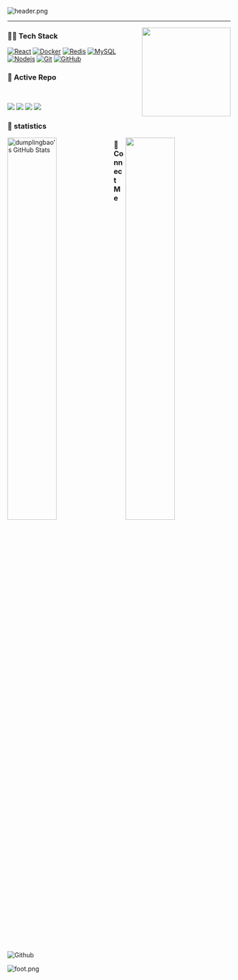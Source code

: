![header.png](https://ossbao.oss-cn-qingdao.aliyuncs.com/github/header.png)

<hr>
<p align="center">


<img align="right" width="200" height="200" src="https://ossbao.oss-cn-qingdao.aliyuncs.com/github/touxiang.jpg">



### 🤝🏻 Tech Stack

[![React](https://img.shields.io/badge/-React-black?style=flat&logo=react&link=https://github.com/lazyperson)](https://github.com/lazyperson) [![Docker](https://img.shields.io/badge/-Docker-black?style=flat&logo=docker&link=https://github.com/lazyperson)](https://github.com/lazyperson) [![Redis](https://img.shields.io/badge/-Redis-black?style=flat&logo=redis&link=https://github.com/lazyperson)](https://github.com/lazyperson) [![MySQL](https://img.shields.io/badge/-MySQL-black?style=flat&logo=mysql&link=https://github.com/lazyperson)](https://github.com/lazyperson)[![Nodejs](https://img.shields.io/badge/-Nodejs-black?style=flat&logo=Node.js&link=https://github.com/lazyperson)](https://github.com/lazyperson) 
[![Git](https://img.shields.io/badge/-Git-black?style=flat&logo=git&link=https://github.com/lazyperson)](https://github.com/lazyperson) [![GitHub](https://img.shields.io/badge/-GitHub-181717?style=flat&logo=github&link=https://github.com/lazyperson)](https://github.com/lazyperson)


### 👀 Active Repo
<br />
<p>
<img src="https://github-readme-stats.vercel.app/api/pin/?username=lazyperson&repo=cloud-react&theme=radical" />
<img src="https://github-readme-stats.vercel.app/api/pin/?username=lazyperson&repo=fe-start-kit&theme=radical" />
<img src="https://github-readme-stats.vercel.app/api/pin/?username=lazyperson&repo=react_native_redux_proj&theme=radical" />
<img src="https://github-readme-stats.vercel.app/api/pin/?username=lazyperson&repo=Watch.JS&theme=radical" /> 
</p>

### 🙈 statistics
<p>
<img align="left" width="47%" src="https://github-readme-stats.vercel.app/api?username=lazyperson&&show_icons=true&theme=radical&line_height=27&v=5&count_private=true" alt="dumplingbao's GitHub Stats" />
<img align="right" width="47%" src="https://github-readme-stats.vercel.app/api/top-langs/?username=lazyperson&theme=radical&layout=compact&hide=glsl,python" />
</p>

### 🌱 Connect Me
![Github](https://img.shields.io/github/followers/lazyperson?label=Github&style=social)

![foot.png](https://ossbao.oss-cn-qingdao.aliyuncs.com/github/foot.png)



